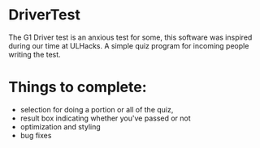 # DriverTest
The G1 Driver test is an anxious test for some, this software was inspired during our time at ULHacks. A simple quiz program for incoming people writing the test.

# Things to complete:
- selection for doing a portion or all of the quiz,
- result box indicating whether you've passed or not
- optimization and styling
- bug fixes